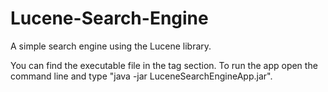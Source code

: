 # Lucene-Search-Engine

A simple search engine using the Lucene library.

You can find the executable file in the tag section.
To run the app open the command line and type "java -jar LuceneSearchEngineApp.jar".


